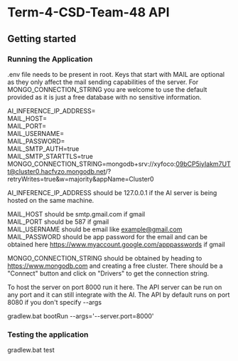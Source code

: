 # Term-4-CSD-Team-48 API

## Getting started

### Running the Application

.env file needs to be present in root. Keys that start with MAIL are optional as they only affect the mail sending capabilities of the server. For MONGO_CONNECTION_STRING you are welcome to use the default provided as it is just a free database with no sensitive information.

AI_INFERENCE_IP_ADDRESS=  
MAIL_HOST=  
MAIL_PORT=  
MAIL_USERNAME=  
MAIL_PASSWORD=  
MAIL_SMTP_AUTH=true  
MAIL_SMTP_STARTTLS=true  
MONGO_CONNECTION_STRING=mongodb+srv://xyfoco:09bCP5iyIakm7UTt@cluster0.hacfvzo.mongodb.net/?retryWrites=true&w=majority&appName=Cluster0

AI_INFERENCE_IP_ADDRESS should be 127.0.0.1 if the AI server is being hosted on
the same machine.

MAIL_HOST should be smtp.gmail.com if gmail  
MAIL_PORT should be 587 if gmail  
MAIL_USERNAME should be email like example@gmail.com  
MAIL_PASSWORD should be app password for the email and can be obtained here https://www.myaccount.google.com/apppasswords if gmail

MONGO_CONNECTION_STRING should be obtained by heading to https://www.mongodb.com and creating a free cluster. There should be a "Connect" button and click on "Drivers" to get the connection string.

To host the server on port 8000 run it here. The API server can be run on any port and it can still integrate with the AI. The API by default runs on port 8080 if you don't specify --args

gradlew.bat bootRun --args='--server.port=8000'

### Testing the application

gradlew.bat test
